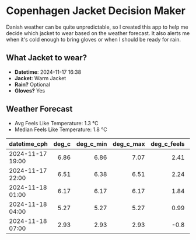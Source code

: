 
# Copenhagen Jacket Decision Maker

Danish weather can be quite unpredictable, so I created this app to help me decide which jacket to wear based on the weather forecast. 
It also alerts me when it's cold enough to bring gloves or when I should be ready for rain.

## What Jacket to wear?

- **Datetime**: 2024-11-17 16:38
- **Jacket**: Warm Jacket
- **Rain?** Optional
- **Gloves?** Yes

## Weather Forecast
- Avg Feels Like Temperature: 1.3 °C
- Median Feels Like Temperature: 1.8 °C

| datetime_cph     |   deg_c |   deg_c_min |   deg_c_max |   deg_c_feels | weather   | wind   | rain   |
|:-----------------|--------:|------------:|------------:|--------------:|:----------|:-------|:-------|
| 2024-11-17 19:00 |    6.86 |        6.86 |        7.07 |          2.41 | Clouds    | High   | None   |
| 2024-11-17 22:00 |    6.51 |        6.38 |        6.51 |          2.24 | Clouds    | High   | None   |
| 2024-11-18 01:00 |    6.17 |        6.17 |        6.17 |          1.84 | Clouds    | High   | None   |
| 2024-11-18 04:00 |    5.27 |        5.27 |        5.27 |          0.99 | Clouds    | High   | None   |
| 2024-11-18 07:00 |    2.93 |        2.93 |        2.93 |         -0.8  | Rain      | Low    | Low    |
        